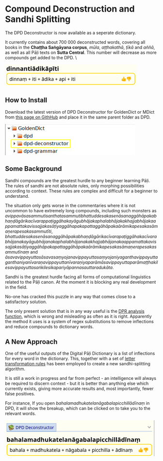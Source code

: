 # Compound Deconstruction and Sandhi Splitting

The DPD Deconstructor is now available as a seperate dictionary.

It currently contains about 700 000 deconstructed words, covering all books in the **Chaṭṭha Saṅgāyana corpus**, *mūla*, *aṭṭhakathā*, *ṭīkā* and *aññā*, as well as all Pāḷi texts on **Sutta Central**. This number will decrease as more compounds get added to the DPD. \

![deconstructor_example](pics/deconstructor/dinnantiādikāpīti.png)

## How to Install
Download the latest version of DPD Deconstructor for GoldenDict or MDict from [this page on GithHub]() and place it in the same parent folder as DPD. 

![deconstructor_folder](pics/deconstructor/dpd_deconstructor_folder.png)

## Some Background

Sandhi compounds are the greatest hurdle to any beginner learning Pāḷi. The rules of sandhi are not absolute rules, only morphing possibilities according to context. These rules are complex and difficult for a beginner to understand.

The situation only gets worse in the commentaries where it is not uncommon to have extremely long compounds, including such monsters as *avippavāsasammutisanthatasammutibhattuddesakasenāsanaggāhāpakabhaṇḍāgārikacīvarappaṭiggāhakayāgubhājakaphalabhājakakhajjabhājakaappamattakavissajjakasāṭiyaggāhapakapattaggāhāpakaārāmikapesakasāmaṇerapesakasammutīti*,  *bhattuddesakasenāsanaggāhāpakabhaṇḍāgārikacīvarapaṭiggāhakacīvarabhājanakayāgubhājanakaphalabhājanakakhajjabhājanakaappamattakavissajjakasāṭiyaggāhāpakapattaggāhāpakaārāmikapesakasāmaṇerapesakasammutīnaṃ* and *āsavavippayuttasāsavasaṃyojanavippayuttasaṃyojaniyaganthavippayuttaganthaniyanīvaraṇavippayuttanīvaraṇiyaparāmāsavippayuttaparāmaṭṭhakilesavippayuttasaṅkilesikapariyāpannasauttaradukāta*.

Sandhi is the greatest hurdle facing all forms of computational linguistics related to the Pāḷi canon. At the moment it is blocking any real development in the field. 

No-one has cracked this puzzle in any way that comes close to a satisfactory solution.

The only present solution that is in any way useful is the [DPR analysis function](https://www.digitalpalireader.online/_dprhtml/index.html?loc=m.0.0.0.0.1.2.m&analysis=cakkhundriyasa.mvarasa.mvuto&frombox=1), which is wrong and misleading as often as it is right. Apparently the method it uses is a system of regex substitutions to remove inflections and reduce compounds to dictionary words.

## A New Approach

One of the useful outputs of the Digital Pāḷi Dictionary is a list of inflections for every word in the dictionary. This, together with a set of [letter transformation rules](https://github.com/bdhrs/sqlite-db/blob/d9da7d1ae69dd9dec0aef37d7c6bbc48871ab555/sandhi/sandhi_related/sandhi_rules.tsv) has been employed to create a new sandhi-splitting algorithm. 

It is still a work in progress and far from perfect - an intelligence will always be required to discern context - but it is better than anything else which currently exists, giving more accurate results and, most importantly, fewer false positives. 

For instance, If you open *bahalamadhukatelanāgabalapicchillādīnaṃ* in DPD, it will show the breakup, which can be clicked on to take you to the relevant words.

![deconstructor](pics/deconstructor/bahalamadhukatelanāgabalapicchillādīnaṃ.png)








